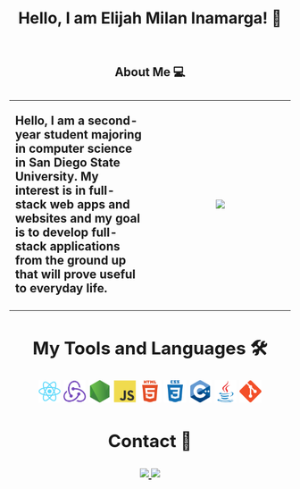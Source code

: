 <div align="center">
  <h1>
    Hello, I am Elijah Milan Inamarga! 👋
  </h1>
  <br/>
  <h2 >About Me 💻<h2>
  <table width="100%">
    <tr>
      <td align="left">
        <p>
          Hello, I am a second-year student majoring in computer science in San Diego State University. My interest is in full-stack web apps and websites and my goal is to develop full-stack applications from the ground up that will prove useful to everyday life.
        </p>
      </td>
      <td align="center" width="50%">
        <img src="https://static.vecteezy.com/system/resources/thumbnails/019/153/003/small/3d-minimal-programming-icon-coding-screen-web-development-concept-laptop-with-a-coding-screen-and-a-coding-icon-3d-illustration-png.png"/>
      </td>
    </tr>
  </table>
  <div>
    <h2>My Tools and Languages 🛠️</h2>
    <img src="https://github.com/devicons/devicon/blob/master/icons/react/react-original.svg" alt="html5" width="40" height="40"/>
    <img src="https://github.com/devicons/devicon/blob/master/icons/redux/redux-original.svg" alt="html5" width="40" height="40"/>
    <img src="https://github.com/devicons/devicon/blob/master/icons/nodejs/nodejs-original.svg" alt="css" width="40" height="40"/>
    <img src="https://github.com/devicons/devicon/blob/master/icons/javascript/javascript-original.svg" alt="css" width="40" height="40"/>
    <img src="https://github.com/devicons/devicon/blob/master/icons/html5/html5-plain-wordmark.svg" alt="html5" width="40" height="40"/>
    <img src="https://github.com/devicons/devicon/blob/master/icons/css3/css3-plain-wordmark.svg" alt="css" width="40" height="40"/>
    <img src="https://github.com/devicons/devicon/blob/master/icons/cplusplus/cplusplus-original.svg" alt="css" width="40" height="40"/>
    <img src="https://github.com/devicons/devicon/blob/master/icons/java/java-original.svg" alt="css" width="40" height="40"/>
    <img src="https://github.com/devicons/devicon/blob/master/icons/git/git-original.svg" alt="css" width="40" height="40"/>
  </div>
  <div>
    <h2>Contact 📱</h2>
    <a href="https://www.linkedin.com/in/elijahmilan-inamarga/" target="_blank">
      <img src="https://img.shields.io/badge/LinkedIn-0072b1?logo=linkedin&logoColor=white&style=flat"/>
    </a>
    <a href="https://www.instagram.com/elijahinamarga/" target="_blank">
      <img src="https://img.shields.io/badge/Instagram-962fbf?logo=instagram&logoColor=white&style=flat"/>
    </a>
  </div>
</div>
